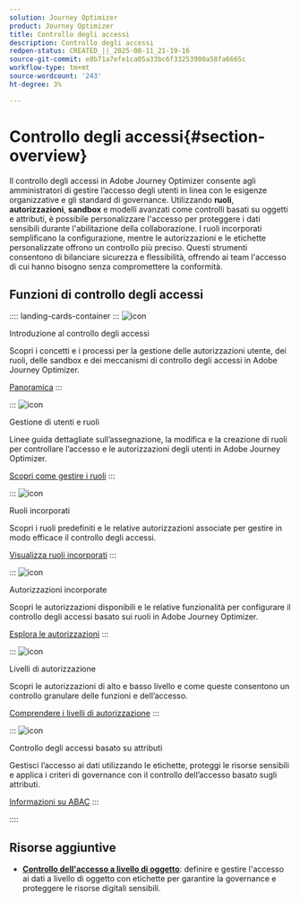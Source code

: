 ```yaml
---
solution: Journey Optimizer
product: Journey Optimizer
title: Controllo degli accessi
description: Controllo degli accessi
redpen-status: CREATED_||_2025-08-11_21-19-16
source-git-commit: e8b71a7efe1ca05a33bc6f33253900a58fa6665c
workflow-type: tm+mt
source-wordcount: '243'
ht-degree: 3%

---
```



# Controllo degli accessi{#section-overview}

Il controllo degli accessi in Adobe Journey Optimizer consente agli amministratori di gestire l’accesso degli utenti in linea con le esigenze organizzative e gli standard di governance. Utilizzando **ruoli**, **autorizzazioni**, **sandbox** e modelli avanzati come controlli basati su oggetti e attributi, è possibile personalizzare l&#39;accesso per proteggere i dati sensibili durante l&#39;abilitazione della collaborazione. I ruoli incorporati semplificano la configurazione, mentre le autorizzazioni e le etichette personalizzate offrono un controllo più preciso. Questi strumenti consentono di bilanciare sicurezza e flessibilità, offrendo ai team l&#39;accesso di cui hanno bisogno senza compromettere la conformità.

## Funzioni di controllo degli accessi

:::: landing-cards-container
:::
![icon](https://cdn.experienceleague.adobe.com/icons/circle-play.svg)

Introduzione al controllo degli accessi

Scopri i concetti e i processi per la gestione delle autorizzazioni utente, dei ruoli, delle sandbox e dei meccanismi di controllo degli accessi in Adobe Journey Optimizer.

[Panoramica](../using/administration/permissions-overview.md)
:::

:::
![icon](https://cdn.experienceleague.adobe.com/icons/list-check.svg)

Gestione di utenti e ruoli

Linee guida dettagliate sull’assegnazione, la modifica e la creazione di ruoli per controllare l’accesso e le autorizzazioni degli utenti in Adobe Journey Optimizer.

[Scopri come gestire i ruoli](../using/administration/permissions.md)
:::

:::
![icon](https://cdn.experienceleague.adobe.com/icons/book.svg)

Ruoli incorporati

Scopri i ruoli predefiniti e le relative autorizzazioni associate per gestire in modo efficace il controllo degli accessi.

[Visualizza ruoli incorporati](../using/administration/ootb-product-profiles.md)
:::

:::
![icon](https://cdn.experienceleague.adobe.com/icons/shield-halved.svg)

Autorizzazioni incorporate

Scopri le autorizzazioni disponibili e le relative funzionalità per configurare il controllo degli accessi basato sui ruoli in Adobe Journey Optimizer.

[Esplora le autorizzazioni](../using/administration/ootb-permissions.md)
:::

:::
![icon](https://cdn.experienceleague.adobe.com/icons/gear.svg)

Livelli di autorizzazione

Scopri le autorizzazioni di alto e basso livello e come queste consentono un controllo granulare delle funzioni e dell’accesso.

[Comprendere i livelli di autorizzazione](../using/administration/high-low-permissions.md)
:::

:::
![icon](https://cdn.experienceleague.adobe.com/icons/puzzle-piece.svg)

Controllo degli accessi basato su attributi

Gestisci l’accesso ai dati utilizzando le etichette, proteggi le risorse sensibili e applica i criteri di governance con il controllo dell’accesso basato sugli attributi.

[Informazioni su ABAC](../using/administration/attribute-based-access.md)
:::

::::


## Risorse aggiuntive

- **[Controllo dell&#39;accesso a livello di oggetto](../using/administration/object-based-access.md)**: definire e gestire l&#39;accesso ai dati a livello di oggetto con etichette per garantire la governance e proteggere le risorse digitali sensibili.
